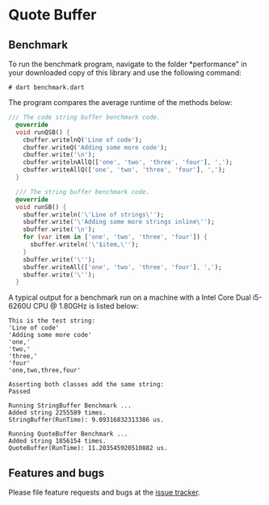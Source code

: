 # Quote Buffer


## Benchmark

To run the benchmark program, navigate to the folder *performance" in your downloaded
copy of this library and use
the following command:
```shell
# dart benchmark.dart
```

The program compares the average runtime of the methods below:
```Dart
/// The code string buffer benchmark code.
  @override
  void runQSB() {
    cbuffer.writelnQ('Line of code');
    cbuffer.writeQ('Adding some more code');
    cbuffer.write('\n');
    cbuffer.writelnAllQ(['one', 'two', 'three', 'four'], ',');
    cbuffer.writeAllQ(['one', 'two', 'three', 'four'], ',');
  }

  /// The string buffer benchmark code.
  @override
  void runSB() {
    sbuffer.writeln('\'Line of strings\'');
    sbuffer.write('\'Adding some more strings inline\'');
    sbuffer.write('\n');
    for (var item in ['one', 'two', 'three', 'four']) {
      sbuffer.writeln('\'$item,\'');
    }
    sbuffer.write('\'');
    sbuffer.writeAll(['one', 'two', 'three', 'four'], ',');
    sbuffer.write('\'');
  }
```
A typical output for a benchmark run on a machine with a Intel Core Dual i5-6260U CPU @ 1.80GHz is listed below:
```
This is the test string:
'Line of code'
'Adding some more code'
'one,'
'two,'
'three,'
'four'
'one,two,three,four'

Asserting both classes add the same string:
Passed

Running StringBuffer Benchmark ...
Added string 2255589 times.
StringBuffer(RunTime): 9.09316832313386 us.

Running QuoteBuffer Benchmark ...
Added string 1856154 times.
QuoteBuffer(RunTime): 11.203545920510882 us.
```



## Features and bugs

Please file feature requests and bugs at the [issue tracker].

[issue tracker]: https://github.com/simphotonics/quote_buffer/issues
[code_builder]: https://pub.dev/packages/code_builder
